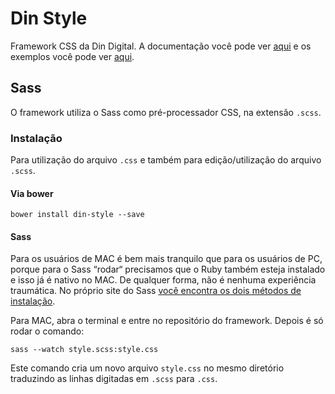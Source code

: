# Din Style

Framework CSS da Din Digital. A documentação você pode ver [aqui](https://github.com/dindigital/style-patterns/wiki) e os exemplos você pode ver [aqui](http://nncl.github.io/Din-Style/).

## Sass

O framework utiliza o Sass como pré-processador CSS, na extensão `.scss`.

### Instalação

Para utilização do arquivo `.css` e também para edição/utilização do arquivo `.scss`.

#### Via bower
`bower install din-style --save`

#### Sass
Para os usuários de MAC é bem mais tranquilo que para os usuários de PC, porque para o Sass “rodar“ precisamos que o Ruby também esteja instalado e isso já é nativo no MAC. De qualquer forma, não é nenhuma experiência traumática. No próprio site do Sass [você encontra os dois métodos de instalação](http://sass-lang.com/install).

Para MAC, abra o terminal e entre no repositório do framework. Depois é só rodar o comando:

`sass --watch style.scss:style.css`

Este comando cria um novo arquivo `style.css` no mesmo diretório traduzindo as linhas digitadas em `.scss` para `.css`.
